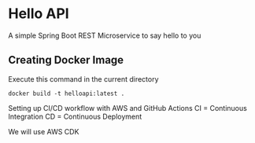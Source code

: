 # Hello API
A simple Spring Boot REST Microservice to say hello to you

## Creating Docker Image

Execute this command in the current directory
```shell
docker build -t helloapi:latest .
```



Setting up CI/CD workflow with AWS and GitHub Actions
CI = Continuous Integration
CD = Continuous Deployment

We will use AWS CDK